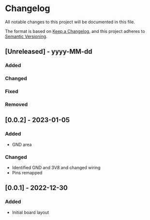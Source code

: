 # Changelog

All notable changes to this project will be documented in this file.

The format is based on [Keep a Changelog](https://keepachangelog.com/en/1.0.0/),
and this project adheres to [Semantic Versioning](https://semver.org/spec/v2.0.0.html).

## [Unreleased] - yyyy-MM-dd

### Added
### Changed
### Fixed
### Removed

## [0.0.2] - 2023-01-05

### Added

- GND area

### Changed

- Identified GND and 3V8 and changed wiring
- Pins remapped

## [0.0.1] - 2022-12-30

### Added

- Initial board layout